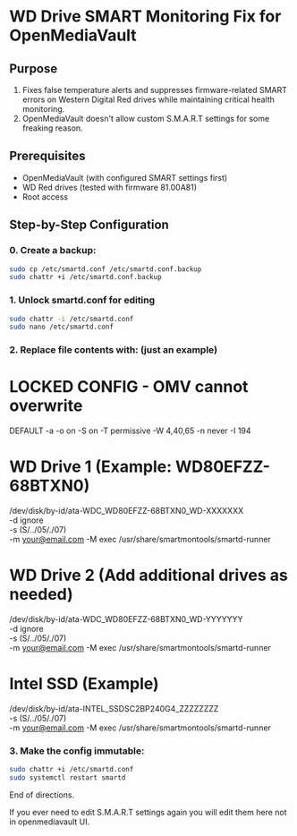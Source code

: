 # WD Drive SMART Monitoring Fix for OpenMediaVault

## Purpose
1. Fixes false temperature alerts and suppresses firmware-related SMART errors on Western Digital Red drives while maintaining critical health monitoring.
2. OpenMediaVault doesn't allow custom S.M.A.R.T settings for some freaking reason.

## Prerequisites
- OpenMediaVault (with configured SMART settings first)
- WD Red drives (tested with firmware 81.00A81)
- Root access

## Step-by-Step Configuration

### 0. Create a backup:
```bash
sudo cp /etc/smartd.conf /etc/smartd.conf.backup
sudo chattr +i /etc/smartd.conf.backup
```

### 1. Unlock smartd.conf for editing
```bash
sudo chattr -i /etc/smartd.conf
sudo nano /etc/smartd.conf
```

### 2. Replace file contents with: (just an example)
# LOCKED CONFIG - OMV cannot overwrite
DEFAULT -a -o on -S on -T permissive -W 4,40,65 -n never -I 194

# WD Drive 1 (Example: WD80EFZZ-68BTXN0)
/dev/disk/by-id/ata-WDC_WD80EFZZ-68BTXN0_WD-XXXXXXX \
  -d ignore \
  -s (S/../05/./07) \
  -m your@email.com -M exec /usr/share/smartmontools/smartd-runner

# WD Drive 2 (Add additional drives as needed)
/dev/disk/by-id/ata-WDC_WD80EFZZ-68BTXN0_WD-YYYYYYY \
  -d ignore \
  -s (S/../05/./07) \
  -m your@email.com -M exec /usr/share/smartmontools/smartd-runner

# Intel SSD (Example)
/dev/disk/by-id/ata-INTEL_SSDSC2BP240G4_ZZZZZZZZ \
  -s (S/../05/./07) \
  -m your@email.com -M exec /usr/share/smartmontools/smartd-runner

### 3. Make the config immutable:
```bash
sudo chattr +i /etc/smartd.conf
sudo systemctl restart smartd
```
End of directions.

If you ever need to edit S.M.A.R.T settings again you will edit them here not in openmediavault UI.
